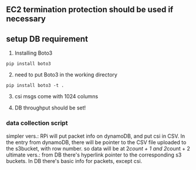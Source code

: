 ## EC2 termination protection should be used if necessary

## setup DB requirement
1. Installing Boto3
```
pip install boto3
```
2. need to put Boto3 in the working directory 

```
pip install boto3 -t .
```

3. csi msgs come with 1024 columns

4. DB throughput should be set!

### data collection script

simpler vers.: 
    RPi will put packet info on dynamoDB, and put csi in CSV. In the entry from dynamoDB, there will be pointer to the CSV file uploaded to the s3bucket, with row number. 
    so data will be at 2*count + 1 and 2*count + 2
ultimate vers.: from DB there's hyperlink pointer to the corresponding s3 buckets. In DB there's basic info for packets, except csi.
